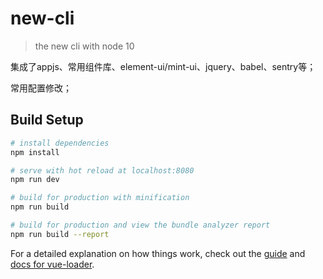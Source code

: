 # new-cli

> the new cli with node 10

集成了appjs、常用组件库、element-ui/mint-ui、jquery、babel、sentry等；

常用配置修改；

## Build Setup

``` bash
# install dependencies
npm install

# serve with hot reload at localhost:8080
npm run dev

# build for production with minification
npm run build

# build for production and view the bundle analyzer report
npm run build --report
```

For a detailed explanation on how things work, check out the [guide](http://vuejs-templates.github.io/webpack/) and [docs for vue-loader](http://vuejs.github.io/vue-loader).
